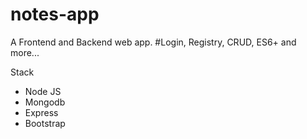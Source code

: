 # notes-app
A Frontend and Backend web app.
#Login, Registry, CRUD, ES6+ and more...

Stack
- Node JS
- Mongodb
- Express
- Bootstrap
